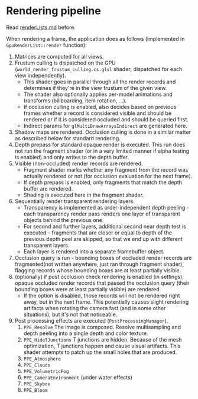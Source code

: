# Rendering pipeline

Read [renderLists.md](renderLists.md) before.

When rendering a frame, the application does as follows (implemented in `GpuRenderList::render` function):

1. Matrices are computed for all views.
2. Frustum culling is dispatched on the GPU (`world_render_frustum_culling.cs.glsl` shader; dispatched for each view independently).
   * This shader goes in parallel through all the render records and determines if they're in the view frustum of the given view.
   * The shader also optionally applies per-model animations and transforms (billboarding, item rotation, ...).
   * If occlusion culling is enabled, also decides based on previous frames whether a record is considered visible and should be rendered or if it is considered occluded and should be queried first.
   * Indirect params for `glMultiDrawArraysIndirect` are generated here.
3. Shadow maps are rendered. Occlusion culling is done in a similar matter as described below for standard rendering.
4. Depth prepass for standard opaque render is executed. This run does not run the fragment shader (or in a very limited manner if alpha testing is enabled) and only writes to the depth buffer.
5. Visible (non-occluded) render records are rendered.
   - Fragment shader marks whether any fragment from the record was actually rendered or not (for occlusion evaluation for the next frame).
   - If depth prepass is enabled, only fragments that match the depth buffer are rendered.
   - Shading is executed here in the fragment shader.
6. Sequentially render transparent rendering layers.
   - Transparency is implemented as order-independent depth peeling - each transparency render pass renders one layer of transparent objects behind the previous one.
   - For second and further layers, additional second near depth test is executed  – fragments that are closer or equal to depth of the previous depth peel are skipped, so that we end up with different transparent layers.
   - Each layer is rendered into a separate framebuffer object.
7. Occlusion query is run - bounding boxes of occluded render records are fragmented(not written anywhere, just ran through fragment shader), flagging records whose bounding boxes are at least partially visible.
8. (optionally) if post occlusion check rendering is enabled (in settings), opaque occluded render records that passed the occlusion query (their bounding boxes were at least partially visible) are rendered.
   - If the option is disabled, those records will not be rendered right away, but in the next frame. This potentially causes slight rendering artifacts when rotating the camera fast (and in some other situations), but it's not that noticeable.
9. Post processing effects are executed (`PostProcessingManager`).
   1. `PPE_Resolve` The image is composed. Resolve multisampling and depth peeling into a single depth and color texture.
   2. `PPE_HideTJunctions` T junctions are hidden. Because of the mesh optimization, T junctions happen and cause visual artifacts. This shader attempts to patch up the small holes that are produced.
   3. `PPE_Atmosphere`
   4. `PPE_Clouds`
   5. `PPE_VolumetricFog`
   6. `PPE_CameraEnvironment` (under water effects)
   7. `PPE_Skybox`
   8. `PPE_Bloom`